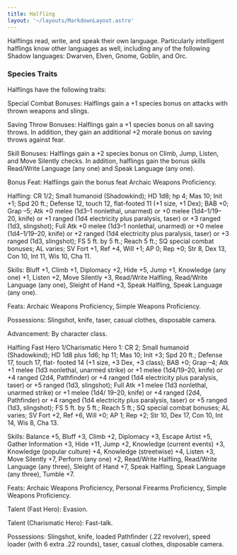 ```yaml
---
title: Halfling
layout: '~/layouts/MarkdownLayout.astro'
---
```

Halflings read, write, and speak their own language. Particularly intelligent
halflings know other languages as well, including any of the following Shadow
languages: Dwarven, Elven, Gnome, Goblin, and Orc.

###  Species Traits

Halflings have the following traits:

Special Combat Bonuses: Halflings gain a +1 species bonus on attacks with
thrown weapons and slings.

Saving Throw Bonuses: Halflings gain a +1 species bonus on all saving throws.
In addition, they gain an additional +2 morale bonus on saving throws against
fear.

Skill Bonuses: Halflings gain a +2 species bonus on Climb, Jump, Listen, and
Move Silently checks. In addition, halflings gain the bonus skills Read/Write
Language (any one) and Speak Language (any one).

Bonus Feat: Halflings gain the bonus feat Archaic Weapons Proficiency.

Halfling: CR 1/2; Small humanoid (Shadowkind); HD 1d8; hp 4; Mas 10; Init +1;
Spd 20 ft.; Defense 12, touch 12, flat-footed 11 (+1 size, +1 Dex); BAB +0;
Grap –5; Atk +0 melee (1d3–1 nonlethal, unarmed) or +0 melee (1d4–1/19–20,
knife) or +1 ranged (1d4 electricity plus paralysis, taser) or +3 ranged (1d3,
slingshot); Full Atk +0 melee (1d3–1 nonlethal, unarmed) or +0 melee
(1d4–1/19–20, knife) or +2 ranged (1d4 electricity plus paralysis, taser) or
+3 ranged (1d3, slingshot); FS 5 ft. by 5 ft.; Reach 5 ft.; SQ special combat
bonuses; AL varies; SV Fort +1, Ref +4, Will +1; AP 0; Rep +0; Str 8, Dex 13,
Con 10, Int 11, Wis 10, Cha 11.

Skills: Bluff +1, Climb +1, Diplomacy +2, Hide +5, Jump +1, Knowledge (any
one) +1, Listen +2, Move Silently +3, Read/Write Halfling, Read/Write Language
(any one), Sleight of Hand +3, Speak Halfling, Speak Language (any one).

Feats: Archaic Weapons Proficiency, Simple Weapons Proficiency.

Possessions: Slingshot, knife, taser, casual clothes, disposable camera.

Advancement: By character class.

Halfling Fast Hero 1/Charismatic Hero 1: CR 2; Small humanoid (Shadowkind); HD
1d8 plus 1d6; hp 11; Mas 10; Init +3; Spd 20 ft.; Defense 17, touch 17, flat-
footed 14 (+1 size, +3 Dex, +3 class); BAB +0; Grap –4; Atk +1 melee (1d3
nonlethal, unarmed strike) or +1 melee (1d4/19–20, knife) or +4 ranged (2d4,
Pathfinder) or +4 ranged (1d4 electricity plus paralysis, taser) or +5 ranged
(1d3, slingshot); Full Atk +1 melee (1d3 nonlethal, unarmed strike) or +1
melee (1d4/ 19–20, knife) or +4 ranged (2d4, Pathfinder) or +4 ranged (1d4
electricity plus paralysis, taser) or +5 ranged (1d3, slingshot); FS 5 ft. by
5 ft.; Reach 5 ft.; SQ special combat bonuses; AL varies; SV Fort +2, Ref +6,
Will +0; AP 1; Rep +2; Str 10, Dex 17, Con 10, Int 14, Wis 8, Cha 13.

Skills: Balance +5, Bluff +3, Climb +2, Diplomacy +3, Escape Artist +5, Gather
Information +3, Hide +11, Jump +2, Knowledge (current events) +3, Knowledge
(popular culture) +4, Knowledge (streetwise) +4, Listen +3, Move Silently +7,
Perform (any one) +2, Read/Write Halfling, Read/Write Language (any three),
Sleight of Hand +7, Speak Halfling, Speak Language (any three), Tumble +7.

Feats: Archaic Weapons Proficiency, Personal Firearms Proficiency, Simple
Weapons Proficiency.

Talent (Fast Hero): Evasion.

Talent (Charismatic Hero): Fast-talk.

Possessions: Slingshot, knife, loaded Pathfinder (.22 revolver), speed loader
(with 6 extra .22 rounds), taser, casual clothes, disposable camera.

